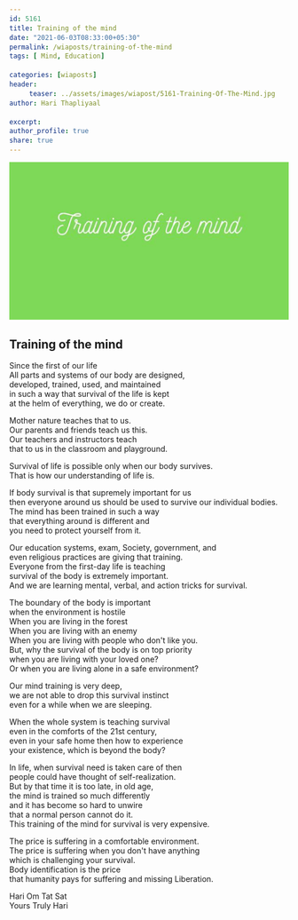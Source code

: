 ```yaml
--- 
id: 5161 
title: Training of the mind
date: "2021-06-03T08:33:00+05:30"
permalink: /wiaposts/training-of-the-mind
tags: [ Mind, Education]    

categories: [wiaposts] 
header:
     teaser: ../assets/images/wiapost/5161-Training-Of-The-Mind.jpg
author: Hari Thapliyaal 

excerpt:  
author_profile: true 
share: true 
---
```


![Training of the mind](../assets/images/wiapost/5161-Training-Of-The-Mind.jpg)     
   
## Training of the mind  
       
Since the first of our life     
All parts and systems of our body are designed,     
developed, trained, used, and maintained     
in such a way that survival of the life is kept     
at the helm of everything, we do or create.    
    
Mother nature teaches that to us.    
Our parents and friends teach us this.    
Our teachers and instructors teach     
that to us in the classroom and playground.    
    
Survival of life is possible only when our body survives.    
That is how our understanding of life is.    
    
If body survival is that supremely important for us     
then everyone around us should be used to survive our individual bodies.    
The mind has been trained in such a way     
that everything around is different and     
you need to protect yourself from it.    
    
Our education systems, exam, Society, government, and     
even religious practices are giving that training.     
Everyone from the first-day life is teaching     
survival of the body is extremely important.     
And we are learning mental, verbal, and action tricks for survival.    
    
The boundary of the body is important     
when the environment is hostile    
When you are living in the forest    
When you are living with an enemy    
When you are living with people who don't like you.    
But, why the survival of the body is on top priority     
when you are living with your loved one?    
Or when you are living alone in a safe environment?    
    
Our mind training is very deep,     
we are not able to drop this survival instinct     
even for a while when we are sleeping.    
    
When the whole system is teaching survival     
even in the comforts of the 21st century,     
even in your safe home then how to experience     
your existence, which is beyond the body?    
    
In life, when survival need is taken care of then     
people could have thought of self-realization.    
But by that time it is too late, in old age,     
the mind is trained so much differently     
and it has become so hard to unwire     
that a normal person cannot do it.     
This training of the mind for survival is very expensive.    
    
The price is suffering in a comfortable environment.    
The price is suffering when you don't have anything     
which is challenging your survival.    
Body identification is the price     
that humanity pays for suffering and missing Liberation.     
    
Hari Om Tat Sat     
Yours Truly Hari    
